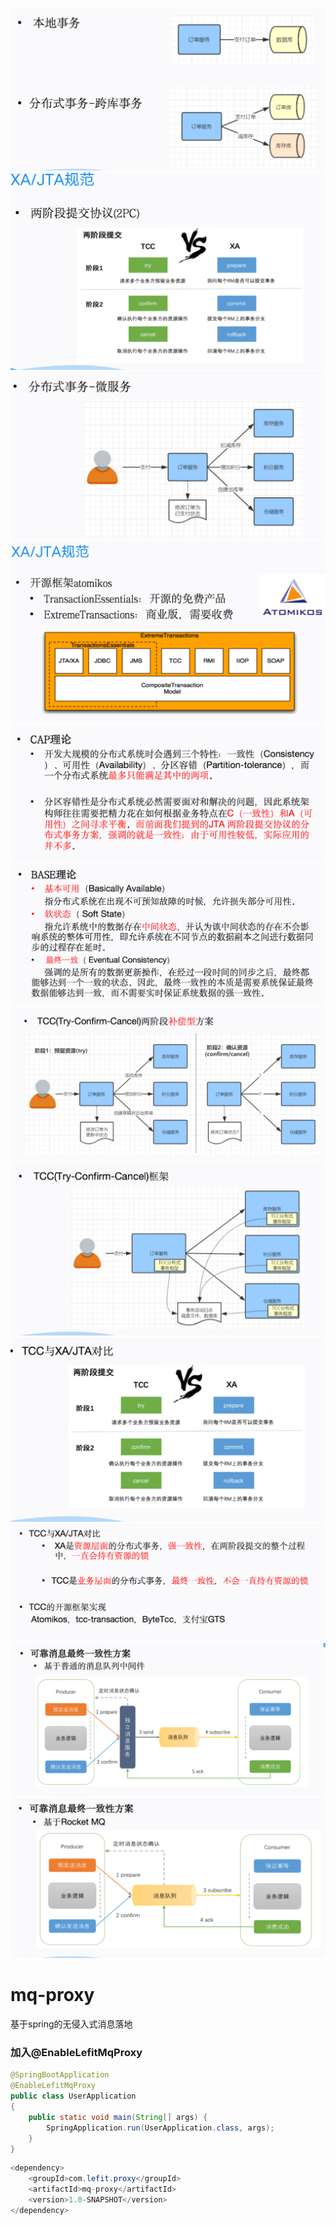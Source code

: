 ![image](https://github.com/wangkang-ARM/mq-proxy/blob/master/WX20200515-142240%402x.png)
![image](https://github.com/wangkang-ARM/mq-proxy/blob/master/WX20200515-142307%402x.png)
![image](https://github.com/wangkang-ARM/mq-proxy/blob/master/WX20200515-142319%402x.png)
![image](https://github.com/wangkang-ARM/mq-proxy/blob/master/WX20200515-142335%402x.png)
![image](https://github.com/wangkang-ARM/mq-proxy/blob/master/WX20200515-142346%402x.png)
![image](https://github.com/wangkang-ARM/mq-proxy/blob/master/WX20200515-142358%402x.png)
![image](https://github.com/wangkang-ARM/mq-proxy/blob/master/WX20200515-142416%402x.png)
![image](https://github.com/wangkang-ARM/mq-proxy/blob/master/WX20200515-142427%402x.png)
![image](https://github.com/wangkang-ARM/mq-proxy/blob/master/WX20200515-142449%402x.png)
![image](https://github.com/wangkang-ARM/mq-proxy/blob/master/WX20200515-142459%402x.png)
![image](https://github.com/wangkang-ARM/mq-proxy/blob/master/WX20200515-142511%402x.png)
![image](https://github.com/wangkang-ARM/mq-proxy/blob/master/WX20200515-142518%402x.png)
# mq-proxy
基于spring的无侵入式消息落地


### 加入@EnableLefitMqProxy
```java
@SpringBootApplication
@EnableLefitMqProxy
public class UserApplication
{
    public static void main(String[] args) {
        SpringApplication.run(UserApplication.class, args);
    }
}

```

```java
<dependency>
    <groupId>com.lefit.proxy</groupId>
    <artifactId>mq-proxy</artifactId>
    <version>1.0-SNAPSHOT</version>
</dependency>
```

